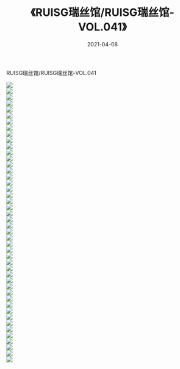 ﻿---
layout: post
title:  《RUISG瑞丝馆/RUISG瑞丝馆-VOL.041》
date:   2021-04-08
img: http://img.660000.xyz/Sharelink/网络美图/2021/RUISG瑞丝馆/RUISG瑞丝馆-VOL.041/000.jpg
categories: [美女, 清纯, 唯美]
---

RUISG瑞丝馆/RUISG瑞丝馆-VOL.041

 ![](http://img.660000.xyz/Sharelink/网络美图/2021/RUISG瑞丝馆/RUISG瑞丝馆-VOL.041/001.jpg) <br>![](http://img.660000.xyz/Sharelink/网络美图/2021/RUISG瑞丝馆/RUISG瑞丝馆-VOL.041/002.jpg) <br>![](http://img.660000.xyz/Sharelink/网络美图/2021/RUISG瑞丝馆/RUISG瑞丝馆-VOL.041/003.jpg) <br>![](http://img.660000.xyz/Sharelink/网络美图/2021/RUISG瑞丝馆/RUISG瑞丝馆-VOL.041/004.jpg) <br>![](http://img.660000.xyz/Sharelink/网络美图/2021/RUISG瑞丝馆/RUISG瑞丝馆-VOL.041/005.jpg) <br>![](http://img.660000.xyz/Sharelink/网络美图/2021/RUISG瑞丝馆/RUISG瑞丝馆-VOL.041/006.jpg) <br>![](http://img.660000.xyz/Sharelink/网络美图/2021/RUISG瑞丝馆/RUISG瑞丝馆-VOL.041/007.jpg) <br>![](http://img.660000.xyz/Sharelink/网络美图/2021/RUISG瑞丝馆/RUISG瑞丝馆-VOL.041/008.jpg) <br>![](http://img.660000.xyz/Sharelink/网络美图/2021/RUISG瑞丝馆/RUISG瑞丝馆-VOL.041/009.jpg) <br>![](http://img.660000.xyz/Sharelink/网络美图/2021/RUISG瑞丝馆/RUISG瑞丝馆-VOL.041/010.jpg) <br>![](http://img.660000.xyz/Sharelink/网络美图/2021/RUISG瑞丝馆/RUISG瑞丝馆-VOL.041/011.jpg) <br>![](http://img.660000.xyz/Sharelink/网络美图/2021/RUISG瑞丝馆/RUISG瑞丝馆-VOL.041/012.jpg) <br>![](http://img.660000.xyz/Sharelink/网络美图/2021/RUISG瑞丝馆/RUISG瑞丝馆-VOL.041/013.jpg) <br>![](http://img.660000.xyz/Sharelink/网络美图/2021/RUISG瑞丝馆/RUISG瑞丝馆-VOL.041/014.jpg) <br>![](http://img.660000.xyz/Sharelink/网络美图/2021/RUISG瑞丝馆/RUISG瑞丝馆-VOL.041/015.jpg) <br>![](http://img.660000.xyz/Sharelink/网络美图/2021/RUISG瑞丝馆/RUISG瑞丝馆-VOL.041/016.jpg) <br>![](http://img.660000.xyz/Sharelink/网络美图/2021/RUISG瑞丝馆/RUISG瑞丝馆-VOL.041/017.jpg) <br>![](http://img.660000.xyz/Sharelink/网络美图/2021/RUISG瑞丝馆/RUISG瑞丝馆-VOL.041/018.jpg) <br>![](http://img.660000.xyz/Sharelink/网络美图/2021/RUISG瑞丝馆/RUISG瑞丝馆-VOL.041/019.jpg) <br>![](http://img.660000.xyz/Sharelink/网络美图/2021/RUISG瑞丝馆/RUISG瑞丝馆-VOL.041/020.jpg) <br>![](http://img.660000.xyz/Sharelink/网络美图/2021/RUISG瑞丝馆/RUISG瑞丝馆-VOL.041/021.jpg) <br>![](http://img.660000.xyz/Sharelink/网络美图/2021/RUISG瑞丝馆/RUISG瑞丝馆-VOL.041/022.jpg) <br>![](http://img.660000.xyz/Sharelink/网络美图/2021/RUISG瑞丝馆/RUISG瑞丝馆-VOL.041/023.jpg) <br>![](http://img.660000.xyz/Sharelink/网络美图/2021/RUISG瑞丝馆/RUISG瑞丝馆-VOL.041/024.jpg) <br>![](http://img.660000.xyz/Sharelink/网络美图/2021/RUISG瑞丝馆/RUISG瑞丝馆-VOL.041/025.jpg) <br>![](http://img.660000.xyz/Sharelink/网络美图/2021/RUISG瑞丝馆/RUISG瑞丝馆-VOL.041/026.jpg) <br>![](http://img.660000.xyz/Sharelink/网络美图/2021/RUISG瑞丝馆/RUISG瑞丝馆-VOL.041/027.jpg) <br>![](http://img.660000.xyz/Sharelink/网络美图/2021/RUISG瑞丝馆/RUISG瑞丝馆-VOL.041/028.jpg) <br>![](http://img.660000.xyz/Sharelink/网络美图/2021/RUISG瑞丝馆/RUISG瑞丝馆-VOL.041/029.jpg) <br>![](http://img.660000.xyz/Sharelink/网络美图/2021/RUISG瑞丝馆/RUISG瑞丝馆-VOL.041/030.jpg) <br>![](http://img.660000.xyz/Sharelink/网络美图/2021/RUISG瑞丝馆/RUISG瑞丝馆-VOL.041/031.jpg) <br>![](http://img.660000.xyz/Sharelink/网络美图/2021/RUISG瑞丝馆/RUISG瑞丝馆-VOL.041/032.jpg) <br>![](http://img.660000.xyz/Sharelink/网络美图/2021/RUISG瑞丝馆/RUISG瑞丝馆-VOL.041/033.jpg) <br>![](http://img.660000.xyz/Sharelink/网络美图/2021/RUISG瑞丝馆/RUISG瑞丝馆-VOL.041/034.jpg) <br>![](http://img.660000.xyz/Sharelink/网络美图/2021/RUISG瑞丝馆/RUISG瑞丝馆-VOL.041/035.jpg) <br>![](http://img.660000.xyz/Sharelink/网络美图/2021/RUISG瑞丝馆/RUISG瑞丝馆-VOL.041/036.jpg) <br>![](http://img.660000.xyz/Sharelink/网络美图/2021/RUISG瑞丝馆/RUISG瑞丝馆-VOL.041/037.jpg) <br>![](http://img.660000.xyz/Sharelink/网络美图/2021/RUISG瑞丝馆/RUISG瑞丝馆-VOL.041/038.jpg) <br>![](http://img.660000.xyz/Sharelink/网络美图/2021/RUISG瑞丝馆/RUISG瑞丝馆-VOL.041/039.jpg) <br>![](http://img.660000.xyz/Sharelink/网络美图/2021/RUISG瑞丝馆/RUISG瑞丝馆-VOL.041/040.jpg) <br>![](http://img.660000.xyz/Sharelink/网络美图/2021/RUISG瑞丝馆/RUISG瑞丝馆-VOL.041/041.jpg) <br>![](http://img.660000.xyz/Sharelink/网络美图/2021/RUISG瑞丝馆/RUISG瑞丝馆-VOL.041/042.jpg) <br>![](http://img.660000.xyz/Sharelink/网络美图/2021/RUISG瑞丝馆/RUISG瑞丝馆-VOL.041/043.jpg) <br>![](http://img.660000.xyz/Sharelink/网络美图/2021/RUISG瑞丝馆/RUISG瑞丝馆-VOL.041/044.jpg) <br>![](http://img.660000.xyz/Sharelink/网络美图/2021/RUISG瑞丝馆/RUISG瑞丝馆-VOL.041/045.jpg) <br>![](http://img.660000.xyz/Sharelink/网络美图/2021/RUISG瑞丝馆/RUISG瑞丝馆-VOL.041/046.jpg) <br>